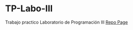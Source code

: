 # TP-Labo-III
Trabajo practico Laboratorio de Programación III 
[Repo Page](https://alefalcone27.github.io/TP-Labo-III/)
